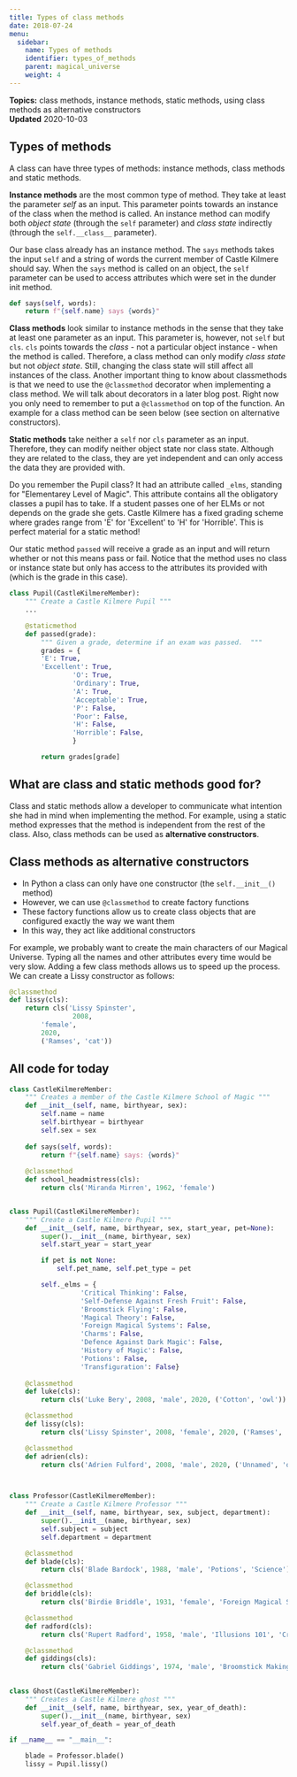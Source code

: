 ```yaml
---
title: Types of class methods
date: 2018-07-24
menu:
  sidebar:
    name: Types of methods
    identifier: types_of_methods
    parent: magical_universe
    weight: 4
---
```


**Topics:** class methods, instance methods, static methods, using class methods as alternative constructors    
**Updated** 2020-10-03   

## Types of methods
A class can have three types of methods: instance methods, class methods and static methods.
   
**Instance methods** are the most common type of method. They take at least the parameter *self* as an input. This parameter points towards an instance of the class when the method is called. An instance method can modify both *object state* (through the `self` parameter) and *class state* indirectly (through the `self.__class__` parameter).

Our base class already has an instance method. The `says` methods takes the input `self` and a string of words the current member of Castle Kilmere should say. When the `says` method is called on an object, the `self` parameter can be used to access attributes which were set in the dunder init method.

```python
def says(self, words):
    return f"{self.name} says {words}"
```

**Class methods** look similar to instance methods in the sense that they take at least one parameter as an input. This parameter is, however, not `self` but `cls`. `cls` points towards the *class* - not a particular object instance - when the method is called. Therefore, a class method can only modify *class state* but not *object state*. Still, changing the class state will still affect all instances of the class. Another important thing to know about classmethods is that we need to use the `@classmethod` decorator when implementing a class method. We will talk about decorators in a later blog post. Right now you only need to remember to put a `@classmethod` on top of the function. An example for a class method can be seen below (see section on alternative constructors).
   
**Static methods** take neither a `self` nor `cls` parameter as an input. Therefore, they can modify neither object state nor class state. Although they are related to the class, they are yet independent and can only access the data they are provided with.   

Do you remember the Pupil class? It had an attribute called `_elms`, standing for "Elementarey Level of Magic". This attribute contains all the obligatory classes a pupil has to take. If a student passes one of her ELMs or not depends on the grade she gets. Castle Kilmere has a fixed grading scheme where grades range from 'E' for 'Excellent' to 'H' for 'Horrible'. This is perfect material for a static method!

Our static method `passed` will receive a grade as an input and will return whether or not this means pass or fail. Notice that the method uses no class or instance state but only has access to the attributes its provided with (which is the grade in this case).

```python
class Pupil(CastleKilmereMember):
    """ Create a Castle Kilmere Pupil """
    ...

    @staticmethod
    def passed(grade):
        """ Given a grade, determine if an exam was passed.  """
        grades = {
		'E': True,
		'Excellent': True,
                'O': True,
                'Ordinary': True,
                'A': True,
                'Acceptable': True,
                'P': False,
                'Poor': False,
                'H': False,
                'Horrible': False,
                }

        return grades[grade]
```

## What are class and static methods good for?
Class and static methods allow a developer to communicate what intention she had in mind when implementing the method. For example, using a static method expresses that the method is independent from the rest of the class. Also, class methods can be used as **alternative constructors**.   
   
## Class methods as alternative constructors   
- In Python a class can only have one constructor (the `self.__init__()` method)
- However, we can use `@classmethod` to create factory functions
- These factory functions allow us to create class objects that are configured exactly the way we want them
- In this way, they act like additional constructors
   
For example, we probably want to create the main characters of our Magical Universe. Typing all the names and other attributes every time would be very slow. Adding a few class methods allows us to speed up the process. We can create a Lissy constructor as follows:
   
```python
@classmethod
def lissy(cls):
    return cls('Lissy Spinster',
                2008,
		'female',
		2020,
		('Ramses', 'cat'))
```

## All code for today
```python
class CastleKilmereMember:
    """ Creates a member of the Castle Kilmere School of Magic """
    def __init__(self, name, birthyear, sex):
        self.name = name
        self.birthyear = birthyear
        self.sex = sex
        
    def says(self, words):
        return f"{self.name} says: {words}"
    
    @classmethod
    def school_headmistress(cls):
        return cls('Miranda Mirren', 1962, 'female')   


class Pupil(CastleKilmereMember):
    """ Create a Castle Kilmere Pupil """
    def __init__(self, name, birthyear, sex, start_year, pet=None):
        super().__init__(name, birthyear, sex)
        self.start_year = start_year

        if pet is not None:
            self.pet_name, self.pet_type = pet

        self._elms = {
                  'Critical Thinking': False,
                  'Self-Defense Against Fresh Fruit': False,
                  'Broomstick Flying': False,
                  'Magical Theory': False,
                  'Foreign Magical Systems': False,
                  'Charms': False,
                  'Defence Against Dark Magic': False,
                  'History of Magic': False,
                  'Potions': False,
                  'Transfiguration': False}
    
    @classmethod
    def luke(cls):
        return cls('Luke Bery', 2008, 'male', 2020, ('Cotton', 'owl'))

    @classmethod
    def lissy(cls):
        return cls('Lissy Spinster', 2008, 'female', 2020, ('Ramses', 'cat'))

    @classmethod
    def adrien(cls):
        return cls('Adrien Fulford', 2008, 'male', 2020, ('Unnamed', 'owl') )



class Professor(CastleKilmereMember):
    """ Create a Castle Kilmere Professor """
    def __init__(self, name, birthyear, sex, subject, department):
        super().__init__(name, birthyear, sex)
        self.subject = subject
        self.department = department

    @classmethod
    def blade(cls):
        return cls('Blade Bardock', 1988, 'male', 'Potions', 'Science')

    @classmethod
    def briddle(cls):
        return cls('Birdie Briddle', 1931, 'female', 'Foreign Magical Systems', 'Law')

    @classmethod
    def radford(cls):
        return cls('Rupert Radford', 1958, 'male', 'Illusions 101', 'Creativity and Arts')

    @classmethod
    def giddings(cls):
        return cls('Gabriel Giddings', 1974, 'male', 'Broomstick Making', 'Engineering')

    
class Ghost(CastleKilmereMember):
    """ Creates a Castle Kilmere ghost """
    def __init__(self, name, birthyear, sex, year_of_death):
        super().__init__(name, birthyear, sex)
        self.year_of_death = year_of_death

if __name__ == "__main__":

    blade = Professor.blade()
    lissy = Pupil.lissy()
```
